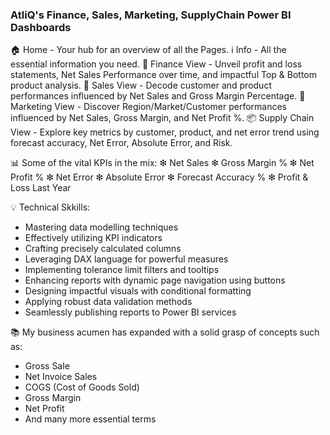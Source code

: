 ### AtliQ's  Finance, Sales, Marketing, SupplyChain Power BI Dashboards

🏠 Home - Your hub for an overview of all the Pages.
ℹ️ Info - All the essential information you need.
🏦 Finance View - Unveil profit and loss statements, Net Sales Performance over time, and impactful Top & Bottom product analysis.
💼 Sales View - Decode customer and product performances influenced by Net Sales and Gross Margin Percentage.
🎯 Marketing View - Discover Region/Market/Customer performances influenced by Net Sales, Gross Margin, and Net Profit %.
📦 Supply Chain View - Explore key metrics by customer, product, and net error trend using forecast accuracy, Net Error, Absolute Error, and Risk.

📊 Some of the vital KPIs in the mix:
❇ Net Sales
❇ Gross Margin %
❇ Net Profit %
❇ Net Error
❇ Absolute Error
❇ Forecast Accuracy %
❇ Profit & Loss Last Year

💡 Technical Skkills:
- Mastering data modelling techniques
- Effectively utilizing KPI indicators
- Crafting precisely calculated columns
- Leveraging DAX language for powerful measures
- Implementing tolerance limit filters and tooltips
- Enhancing reports with dynamic page navigation using buttons
- Designing impactful visuals with conditional formatting
- Applying robust data validation methods
- Seamlessly publishing reports to Power BI services


📚 My business acumen has expanded with a solid grasp of concepts such as:
- Gross Sale
- Net Invoice Sales
- COGS (Cost of Goods Sold)
- Gross Margin
- Net Profit
- And many more essential terms
